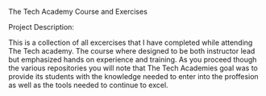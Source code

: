 
The Tech Academy Course and Exercises

Project Description:

This is a collection of all excercises that I have completed while attending The Tech academy. The course where designed to be both instructor lead but emphasized hands on experience and training. As you proceed though the various repositories you will note that The Tech Academies goal was to provide its students with the knowledge needed to enter into the proffesion as well as the tools needed to continue to excel.
